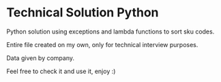 # Technical Solution Python
Python solution using exceptions and lambda functions to sort sku codes.

Entire file created on my own, only for technical interview purposes.

Data given by company.

Feel free to check it and use it, enjoy :)
